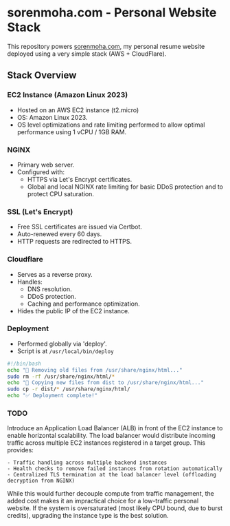 # sorenmoha.com - Personal Website Stack 

This repository powers [sorenmoha.com](https://sorenmoha.com), my personal resume website deployed using a very simple stack (AWS + CloudFlare).

## Stack Overview

### EC2 Instance (Amazon Linux 2023)
- Hosted on an AWS EC2 instance (t2.micro)
- OS: Amazon Linux 2023.
- OS level optimizations and rate limiting performed to allow optimal performance using 1 vCPU / 1GB RAM. 

### NGINX
- Primary web server.
- Configured with:
  - HTTPS via Let's Encrypt certificates.
  - Global and local NGINX rate limiting for basic DDoS protection and to protect CPU saturation.

### SSL (Let's Encrypt)
- Free SSL certificates are issued via Certbot.
- Auto-renewed every 60 days.
- HTTP requests are redirected to HTTPS.

### Cloudflare
- Serves as a reverse proxy.
- Handles:
  - DNS resolution.
  - DDoS protection.
  - Caching and performance optimization.
- Hides the public IP of the EC2 instance.

### Deployment
- Performed globally via 'deploy'.
- Script is at `/usr/local/bin/deploy`
  
```bash
#!/bin/bash
echo "🔄 Removing old files from /usr/share/nginx/html..."
sudo rm -rf /usr/share/nginx/html/*
echo "📁 Copying new files from dist to /usr/share/nginx/html..."
sudo cp -r dist/* /usr/share/nginx/html/
echo "✅ Deployment complete!"
```

### TODO
Introduce an Application Load Balancer (ALB) in front of the EC2 instance to enable horizontal scalability. The load balancer would distribute incoming traffic across multiple EC2 instances registered in a target group. This provides:

    - Traffic handling across multiple backend instances
    - Health checks to remove failed instances from rotation automatically
    - Centralized TLS termination at the load balancer level (offloading decryption from NGINX)

While this would further decouple compute from traffic management, the added cost makes it an impractical choice for a low-traffic personal website. If the system is oversaturated (most likely CPU bound, due to burst credits), upgrading the instance type is the best solution. 
